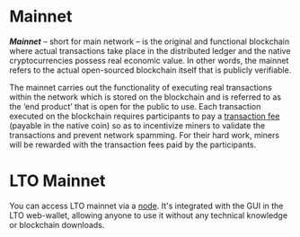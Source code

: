 # Mainnet

_**Mainnet**_ – short for main network – is the original and functional blockchain where actual transactions take place in the distributed ledger and the native cryptocurrencies possess real economic value. In other words, the mainnet refers to the actual open-sourced blockchain itself that is publicly verifiable.

The mainnet carries out the functionality of executing real transactions within the network which is stored on the blockchain and is referred to as the ‘end product’ that is open for the public to use.  Each transaction executed on the blockchain requires participants to pay a [transaction fee](/waves-environment/waves-protocol/transactions-fees.md) \(payable in the native coin\) so as to incentivize miners to validate the transactions and prevent network spamming. For their hard work, miners will be rewarded with the transaction fees paid by the participants.

# LTO Mainnet

You can access LTO mainnet via a [node](https://github.com/legalthings/lto). It's integrated with the GUI in the LTO web-wallet, allowing anyone to use it without any technical knowledge or blockchain downloads.

